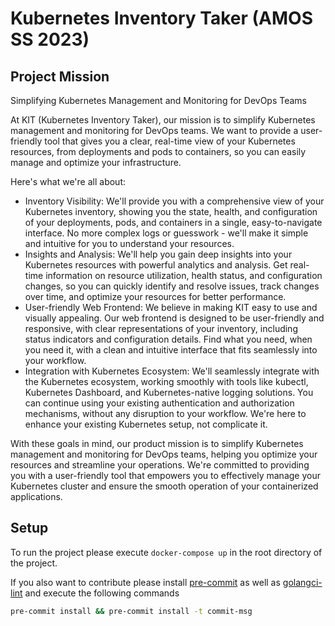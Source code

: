 # Kubernetes Inventory Taker (AMOS SS 2023)

## Project Mission

Simplifying Kubernetes Management and Monitoring for DevOps Teams

At KIT (Kubernetes Inventory Taker), our mission is to simplify Kubernetes management and monitoring for DevOps teams. We want to provide a user-friendly tool that gives you a clear, real-time view of your Kubernetes resources, from deployments and pods to containers, so you can easily manage and optimize your infrastructure.

Here's what we're all about:
- Inventory Visibility: We'll provide you with a comprehensive view of your Kubernetes inventory, showing you the state, health, and configuration of your deployments, pods, and containers in a single, easy-to-navigate interface. No more complex logs or guesswork - we'll make it simple and intuitive for you to understand your resources.
- Insights and Analysis: We'll help you gain deep insights into your Kubernetes resources with powerful analytics and analysis. Get real-time information on resource utilization, health status, and configuration changes, so you can quickly identify and resolve issues, track changes over time, and optimize your resources for better performance.
- User-friendly Web Frontend: We believe in making KIT easy to use and visually appealing. Our web frontend is designed to be user-friendly and responsive, with clear representations of your inventory, including status indicators and configuration details. Find what you need, when you need it, with a clean and intuitive interface that fits seamlessly into your workflow.
- Integration with Kubernetes Ecosystem: We'll seamlessly integrate with the Kubernetes ecosystem, working smoothly with tools like kubectl, Kubernetes Dashboard, and Kubernetes-native logging solutions. You can continue using your existing authentication and authorization mechanisms, without any disruption to your workflow. We're here to enhance your existing Kubernetes setup, not complicate it.

With these goals in mind, our product mission is to simplify Kubernetes management and monitoring for DevOps teams, helping you optimize your resources and streamline your operations. We're committed to providing you with a user-friendly tool that empowers you to effectively manage your Kubernetes cluster and ensure the smooth operation of your containerized applications.

## Setup

To run the project please execute `docker-compose up` in the root directory of the project.

If you also want to contribute please install [pre-commit](https://pre-commit.com/) as well as [golangci-lint](https://golangci-lint.run/usage/install/#local-installation) and execute
the following commands

```bash
pre-commit install && pre-commit install -t commit-msg
```
